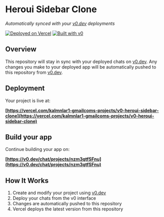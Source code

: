 # Heroui Sidebar Clone

*Automatically synced with your [v0.dev](https://v0.dev) deployments*

[![Deployed on Vercel](https://img.shields.io/badge/Deployed%20on-Vercel-black?style=for-the-badge&logo=vercel)](https://vercel.com/kalmnlar1-gmailcoms-projects/v0-heroui-sidebar-clone)
[![Built with v0](https://img.shields.io/badge/Built%20with-v0.dev-black?style=for-the-badge)](https://v0.dev/chat/projects/nzm3qtfSFnu)

## Overview

This repository will stay in sync with your deployed chats on [v0.dev](https://v0.dev).
Any changes you make to your deployed app will be automatically pushed to this repository from [v0.dev](https://v0.dev).

## Deployment

Your project is live at:

**[https://vercel.com/kalmnlar1-gmailcoms-projects/v0-heroui-sidebar-clone](https://vercel.com/kalmnlar1-gmailcoms-projects/v0-heroui-sidebar-clone)**

## Build your app

Continue building your app on:

**[https://v0.dev/chat/projects/nzm3qtfSFnu](https://v0.dev/chat/projects/nzm3qtfSFnu)**

## How It Works

1. Create and modify your project using [v0.dev](https://v0.dev)
2. Deploy your chats from the v0 interface
3. Changes are automatically pushed to this repository
4. Vercel deploys the latest version from this repository